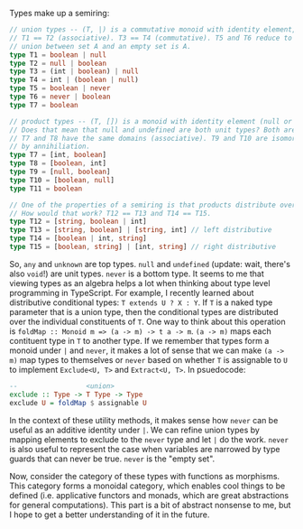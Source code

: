 Types make up a semiring:

``` typescript
// union types -- (T, |) is a commutative monoid with identity element, never.
// T1 == T2 (associative). T3 == T4 (commutative). T5 and T6 reduce to T7. A
// union between set A and an empty set is A.
type T1 = boolean | null
type T2 = null | boolean
type T3 = (int | boolean) | null
type T4 = int | (boolean | null)
type T5 = boolean | never
type T6 = never | boolean
type T7 = boolean

// product types -- (T, []) is a monoid with identity element (null or undefined).
// Does that mean that null and undefined are both unit types? Both are singletons.
// T7 and T8 have the same domains (associative). T9 and T10 are isomorphic to T11
// by annihiliation.
type T7 = [int, boolean]
type T8 = [boolean, int]
type T9 = [null, boolean]
type T10 = [boolean, null]
type T11 = boolean

// One of the properties of a semiring is that products distribute over sums.
// How would that work? T12 == T13 and T14 == T15.
type T12 = [string, boolean | int]
type T13 = [string, boolean] | [string, int] // left distributive
type T14 = [boolean | int, string]
type T15 = [boolean, string] | [int, string] // right distributive
```

So, `any` and `unknown` are top types. `null` and `undefined` (update: wait,
there's also `void`!) are unit types.  `never` is a bottom type. It seems to me
that viewing types as an algebra helps a lot when thinking about type level
programming in TypeScript. For example, I recently learned about distributive
conditional types: `T extends U ? X : Y`.  If `T` is a naked type parameter
that is a union type, then the conditional types are distributed over the
individual constituents of `T`. One way to think about this operation is
`foldMap :: Monoid m => (a -> m) -> t a -> m`. `(a -> m)` maps each contituent
type in `T` to another type. If we remember that types form a monoid under `|`
and `never`, it makes a lot of sense that we can make `(a -> m)` map types to
themselves or `never` based on whether `T` is assignable to `U` to implement
`Exclude<U, T>` and `Extract<U, T>`. In psuedocode:

``` haskell
--                 <union>
exclude :: Type -> T Type -> Type
exclude U = foldMap $ assignable U
```

In the context of these utility methods, it makes sense how `never` can be
useful as an additive identity under `|`. We can refine union types by mapping
elements to exclude to the `never` type and let `|` do the work. `never` is
also useful to represent the case when variables are narrowed by type guards
that can never be true. `never` is the "empty set".

Now, consider the category of these types with functions as morphisms. This
category forms a monoidal category, which enables cool things to be defined
(i.e. applicative functors and monads, which are great abstractions for
general computations). This part is a bit of abstract nonsense to me, but I
hope to get a better understanding of it in the future.
